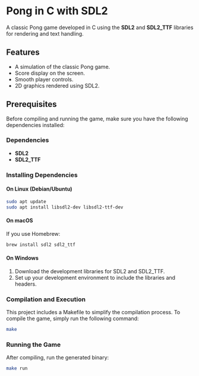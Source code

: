 # Pong in C with SDL2

A classic Pong game developed in C using the **SDL2** and **SDL2_TTF** libraries for rendering and text handling.

## Features
- A simulation of the classic Pong game.
- Score display on the screen.
- Smooth player controls.
- 2D graphics rendered using SDL2.

## Prerequisites
Before compiling and running the game, make sure you have the following dependencies installed:

### Dependencies
- **SDL2**
- **SDL2_TTF**

### Installing Dependencies
#### On Linux (Debian/Ubuntu)
```bash
sudo apt update
sudo apt install libsdl2-dev libsdl2-ttf-dev
```

#### On macOS

If you use Homebrew:
```bash
brew install sdl2 sdl2_ttf
```

#### On Windows
1. Download the development libraries for SDL2 and SDL2_TTF.
2. Set up your development environment to include the libraries and headers.

### Compilation and Execution
This project includes a Makefile to simplify the compilation process. To compile the game, simply run the following command:
```bash
make
```

### Running the Game

After compiling, run the generated binary:

```bash
make run
```

